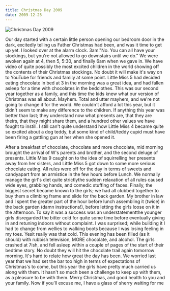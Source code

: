 ```yaml
---
title: Christmas Day 2009
date: 2009-12-25
---
```


![Christmas Day 2009](https://source.unsplash.com/hopX_jpVtRM/1600x900)

Our day started with a certain little person opening our bedroom door in the dark, excitedly telling us Father Christmas had been, and was it time to get up yet. I looked over at the alarm clock. 3am."No. You can all have your stockings, but you're not allowed to go downstairs until we do." We were awoken again at 4, then 5, 5:30, and finally 6am when we gave in. We have video of quite possibly the most excited children in the world showing off the contents of their Christmas stockings. No doubt it will make it's way on to YouTube for friends and family at some point. Little Miss 5 had decided eating chocolate in bed at 3 in the morning was a great idea, and had fallen asleep for a time with chocolates in the bedclothes. This was our second year together as a family, and this time the kids knew what our version of Christmas was all about. Mayhem. Total and utter mayhem, and we're not going to change it for the world. We couldn't afford a lot this year, but it didn't seem to make any difference to the children. If anything this year was better than last; they understand now what presents are, that they are theirs, that they might share them, and a hundred other values we have fought to instill. I still can't quite understand how Little Miss 4 became quite so excited about a dog teddy, but some kind of child/teddy cupid must have been firing a gattling gun at her when she opened it.

After a breakfast of chocolate, chocolate and more chocolate, mid morning brought the arrival of W's parents and brother, and the second deluge of presents. Little Miss 9 caught on to the idea of squirrelling her presents away from her sisters, and Little Miss 5 got down to some more serious chocolate eating. All rules were off for the day in terms of sweets and candyapart from an armistice in the few hours before Lunch. We normally manage the girl's diet quite strictlythe sudden relaxation of all rules caused wide eyes, grabbing hands, and comedic stuffing of faces. Finally, the biggest secret became known to the girls; we had all clubbed together to buy them a climbing frame and slide for the back garden. My brother in law and I spent the greater part of the hour before lunch assembling it (twice) in the back garden (damn instructions!), before letting the girls loose on it in the afternoon. To say it was a success was an understatementthe younger girls disregarded the bitter cold for quite some time before eventually giving in and retuning indoors without complaint. I was surprised; while building it I had to change from wellies to walking boots because I was losing feeling in my toes. Yesit really was that cold. This evening has been filled (as it should) with rubbish television, MORE chocolate, and alcohol. The girls crashed at 7ish, and fell asleep within a couple of pages of the start of their bedtime story. No doubt they will hit the chocolate trail again tomorrow morning. It's hard to relate how great the day has been. We worried last year that we had set the bar too high in terms of expectations of Christmas's to come, but this year the girls have pretty much carried us along with them. It hasn't so much been a challenge to keep up with them, as a pleasure to be with them. Merry Christmas, and good health to you and your family. Now if you'll excuse me, I have a glass of sherry waiting for me